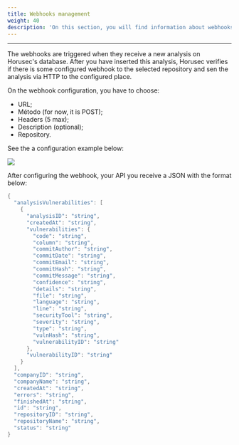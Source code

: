 ```yaml
---
title: Webhooks management
weight: 40
description: 'On this section, you will find information about webhooks management.'
---
```


---

The webhooks are triggered when they receive a new analysis on Horusec's database. After you have inserted this analysis, Horusec verifies if there is some configured webhook to the selected repository and sen the analysis via HTTP to the configured place.

On the webhook configuration, you have to choose:

* URL;
* Método \(for now, it is POST\); 
* Headers \(5 max\);
* Description \(optional\);
* Repository.

See the a configuration example below: 

![](/docs-horus/webhooken_us.gif)

After configuring the webhook, your API you receive a JSON with the format below: 

```go
{
  "analysisVulnerabilities": [
    {
      "analysisID": "string",
      "createdAt": "string",
      "vulnerabilities": {
        "code": "string",
        "column": "string",
        "commitAuthor": "string",
        "commitDate": "string",
        "commitEmail": "string",
        "commitHash": "string",
        "commitMessage": "string",
        "confidence": "string",
        "details": "string",
        "file": "string",
        "language": "string",
        "line": "string",
        "securityTool": "string",
        "severity": "string",
        "type": "string",
        "vulnHash": "string",
        "vulnerabilityID": "string"
      },
      "vulnerabilityID": "string"
    }
  ],
  "companyID": "string",
  "companyName": "string",
  "createdAt": "string",
  "errors": "string",
  "finishedAt": "string",
  "id": "string",
  "repositoryID": "string",
  "repositoryName": "string",
  "status": "string"
}

```
